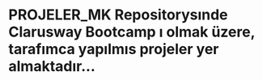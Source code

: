 # PROJELER_MK Repositorysınde Clarusway Bootcamp ı olmak üzere, tarafımca yapılmıs projeler yer almaktadır...
